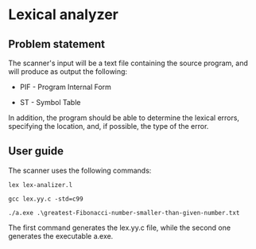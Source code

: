 # Lexical analyzer

## Problem statement

The scanner's input will be a text file containing the source program, and will produce as output the following:

- PIF - Program Internal Form

- ST  - Symbol Table

In addition, the program should be able to determine the lexical errors, specifying the location, and, if possible, the type of the error.

## User guide

The scanner uses the following commands:

```
lex lex-analizer.l

gcc lex.yy.c -std=c99

./a.exe .\greatest-Fibonacci-number-smaller-than-given-number.txt
```

The first command generates the lex.yy.c file, while the second one generates the executable a.exe.
